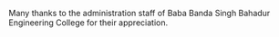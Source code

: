 Many thanks to the administration staff of Baba Banda Singh Bahadur Engineering College for their appreciation.
